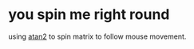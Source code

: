 # you spin me right round

using [atan2](https://en.wikipedia.org/wiki/Atan2) to spin matrix to follow mouse movement.



